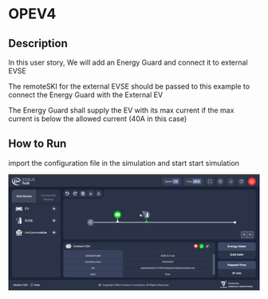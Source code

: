 # OPEV4

## Description

In this user story, We will add an Energy Guard and connect it to external EVSE

The remoteSKI for the external EVSE should be passed to this example to connect the Energy Guard with the External EV

The Energy Guard shall supply the EV with its max current if the max current is below the allowed current (40A in this case)

## How to Run

import the configuration file in the simulation and start start simulation

![alt text](<Screenshot 2024-09-12 121708.png>)
